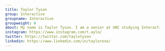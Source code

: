 ```yaml
---
title: Taylor Tyson
group: Interactive
groupname: Interactive
groupweight: 0
about: My name is Taylor Tyson. I am a senior at UNC studying Interactive Multimedia. I am on the Data Visualization team. I can say the alphabet backwards.
instagram: https://www.instagram.com/t.aylo/
twitter: https://twitter.com/taylotyson
linkedin: https://www.linkedin.com/in/taylorose/
---
```

